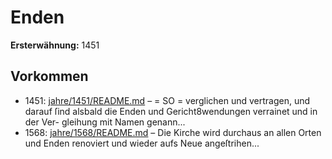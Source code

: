 # Enden

**Ersterwähnung:** 1451

## Vorkommen
- 1451: [jahre/1451/README.md](../jahre/1451/README.md) – = SO =
verglichen und vertragen, und darauf ſind alsbald die
Enden und Gericht8wendungen verrainet und in der Ver-
gleihung mit Namen genann...
- 1568: [jahre/1568/README.md](../jahre/1568/README.md) – Die Kirche wird durchaus an allen Orten und Enden
renoviert und wieder aufs Neue angeſtrihen...
